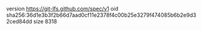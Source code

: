 version https://git-lfs.github.com/spec/v1
oid sha256:36d1e3b3f2b66d7aad0cf11e2378f4c00b25e3279f474085b6b2e9d32ced84dd
size 8318
